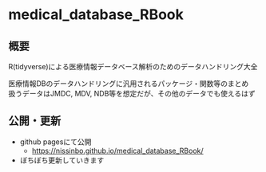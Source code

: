 # medical_database_RBook

## 概要
R(tidyverse)による医療情報データベース解析のためのデータハンドリング大全  
  
医療情報DBのデータハンドリングに汎用されるパッケージ・関数等のまとめ  
扱うデータはJMDC, MDV, NDB等を想定だが、その他のデータでも使えるはず

## 公開・更新

- github pagesにて公開
  - https://nissinbo.github.io/medical_database_RBook/
- ぼちぼち更新していきます
